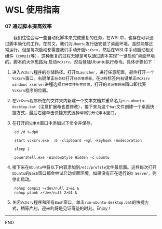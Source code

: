 # WSL 使用指南

### 07 通过脚本提高效率

&emsp;&emsp;我们往往会写一些自动化脚本来完成重复的任务，在WSL中，也存在可以通过脚本简化的工作。在前文，我们为`Ubuntu`发行版安装了桌面环境，虽然能够正常运行，但是每次启动都需要我们手动开启`VcXsrv`，然后在WSL中手动启动相关组件（`compiz`等），这种重复的过程无疑是可以通过脚本实现"一键启动"桌面环境的。脚本的大体思路为:启动`VcXsrv`，然后登陆Ubuntu执行命令。具体步骤如下：

1. 进入`VcXsrv`程序的存储路径。打开`XLauncher`，进行任意配置，最终打开一个`VcXsrv`窗口。右键单击`任务栏`打开`任务管理器`，在`进程`标签内右键单击`VcXsrv windows xserver`进程选择`打开文件所在位置`，打开的`资源管理器`窗口即代表`VcXsrv`程序的位置。

2. 在`VcXsrv`程序所在的文件夹内新建一个文本文档并重命名为`run-ubuntu-desktop.bat`（注意扩展命也要修改），接下来为这个`bat`文件创建一个桌面快捷方式，最后右键单击快捷方式选择`编辑`打开`记事本`窗口。

3. 在打开的`记事本`窗口中添加以下命令并保存。

        cd /d %~dp0

        start vcxsrv.exe  :0 -clipboard -wgl -keyhook -nodecoration

        sleep 2

        powershell.exe -WindowStyle Hidden -c ubuntu

4. 接下来在`Ubuntu`中将以下内容添加到`/etc/profile`文件最后面。这样每次打开`Ubuntu`的`Bash`窗口都会尝试启动桌面环境，如果没有正在运行的`X Server`，则停止启动。

        nohup compiz >/dev/null 2>&1 & 
        nohup plank >/dev/null 2>&1 &

5. 关闭`VcXsrv`程序和所有`Bash`窗口，单击`run-ubuntu-desktop.bat`的快捷方式，稍等片刻，迎来的将是见证奇迹的时刻。Enjoy！

---
END